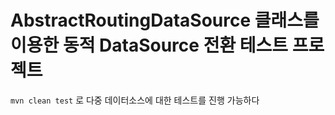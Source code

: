 # AbstractRoutingDataSource 클래스를 이용한 동적 DataSource 전환 테스트 프로젝트

`mvn clean test` 로 다중 데이터소스에 대한 테스트를 진행 가능하다
